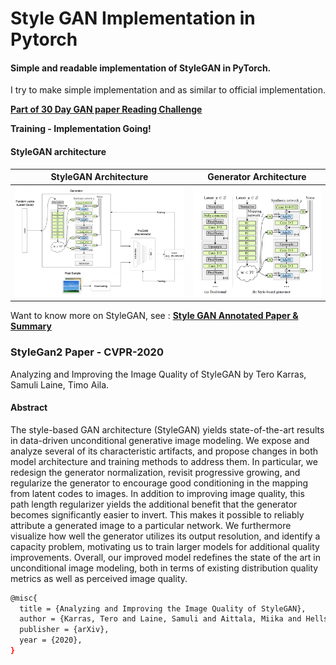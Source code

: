 # Style GAN Implementation in Pytorch
#### Simple and readable implementation of StyleGAN in PyTorch.
I try to make simple implementation and as similar to official implementation.

**[Part of 30 Day GAN paper Reading Challenge](https://github.com/sushant097/30-Days-GANs-Paper-Reading)**

**Training - Implementation Going!**

#### StyleGAN architecture

StyleGAN Architecture            |  Generator Architecture
:-------------------------:|:-------------------------:
![](stylegan_architecture.png) |  ![](stylegan_generator_architecture.png)


Want to know more on StyleGAN, see : **[Style GAN Annotated Paper & Summary](https://github.com/sushant097/annotated_research_papers/blob/master/GANs/StyleGAN-2018.pdf)**


### StyleGan2 Paper - CVPR-2020
Analyzing and Improving the Image Quality of StyleGAN by Tero Karras, Samuli Laine, Timo Aila.

#### Abstract
The style-based GAN architecture (StyleGAN) yields state-of-the-art results in data-driven unconditional generative image modeling. We expose and analyze several of its characteristic artifacts, and propose changes in both model architecture and training methods to address them. In particular, we redesign the generator normalization, revisit progressive growing, and regularize the generator to encourage good conditioning in the mapping from latent codes to images. In addition to improving image quality, this path length regularizer yields the additional benefit that the generator becomes significantly easier to invert. This makes it possible to reliably attribute a generated image to a particular network. We furthermore visualize how well the generator utilizes its output resolution, and identify a capacity problem, motivating us to train larger models for additional quality improvements. Overall, our improved model redefines the state of the art in unconditional image modeling, both in terms of existing distribution quality metrics as well as perceived image quality.

```bash
@misc{
  title = {Analyzing and Improving the Image Quality of StyleGAN},
  author = {Karras, Tero and Laine, Samuli and Aittala, Miika and Hellsten, Janne and Lehtinen, Jaakko and Aila, Timo},  
  publisher = {arXiv},
  year = {2020},
}
```